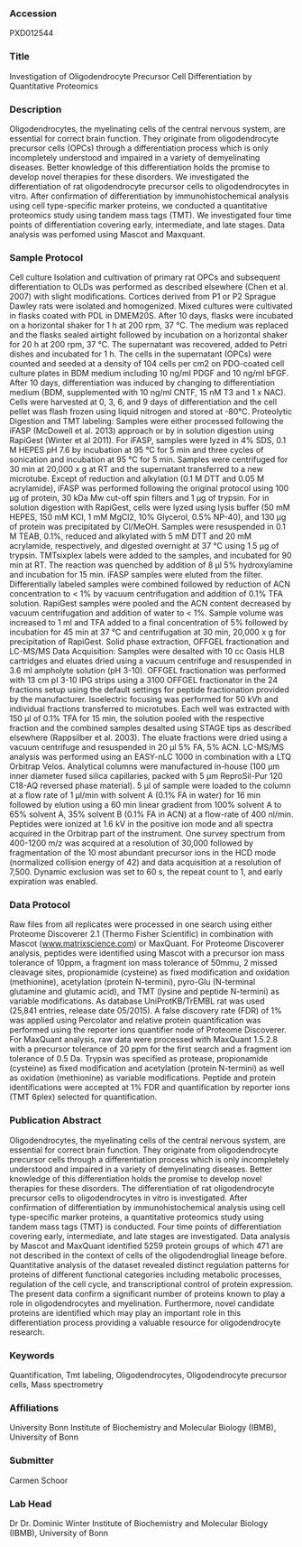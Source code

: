 ### Accession
PXD012544

### Title
Investigation of Oligodendrocyte Precursor Cell Differentiation by Quantitative Proteomics

### Description
Oligodendrocytes, the myelinating cells of the central nervous system, are essential for correct brain function. They originate from oligodendrocyte precursor cells (OPCs) through a differentiation process which is only incompletely understood and impaired in a variety of demyelinating diseases. Better knowledge of this differentiation holds the promise to develop novel therapies for these disorders. We investigated the differentiation of rat oligodendrocyte precursor cells to oligodendrocytes in vitro. After confirmation of differentiation by immunohistochemical analysis using cell type-specific marker proteins, we conducted a quantitative proteomics study using tandem mass tags (TMT). We investigated four time points of differentiation covering early, intermediate, and late stages. Data analysis was perfomed using Mascot and Maxquant.

### Sample Protocol
Cell culture Isolation and cultivation of primary rat OPCs and subsequent differentiation to OLDs was performed as described elsewhere (Chen et al. 2007) with slight modifications. Cortices derived from P1 or P2 Sprague Dawley rats were isolated and homogenized. Mixed cultures were cultivated in flasks coated with PDL in DMEM20S. After 10 days, flasks were incubated on a horizontal shaker for 1 h at 200 rpm, 37 °C. The medium was replaced and the flasks sealed airtight followed by incubation on a horizontal shaker for 20 h at 200 rpm, 37 °C. The supernatant was recovered, added to Petri dishes and incubated for 1 h. The cells in the supernatant (OPCs) were counted and seeded at a density of 104 cells per cm2 on PDO-coated cell culture plates in BDM medium including 10 ng/ml PDGF and 10 ng/ml bFGF. After 10 days, differentiation was induced by changing to differentiation medium (BDM, supplemented with 10 ng/ml CNTF, 15 nM T3 and 1 x NAC). Cells were harvested at 0, 3, 6, and 9 days of differentiation and the cell pellet was flash frozen using liquid nitrogen and stored at -80°C.  Proteolytic Digestion and TMT labeling: Samples were either processed following the iFASP (McDowell et al. 2013) approach or by in solution digestion using RapiGest (Winter et al 2011). For iFASP, samples were lyzed in 4% SDS, 0.1 M HEPES pH 7.6 by incubation at 95 °C for 5 min and three cycles of sonication and incubation at 95 °C for 5 min. Samples were centrifuged for 30 min at 20,000 x g at RT and the supernatant transferred to a new microtube. Except of reduction and alkylation (0.1 M DTT and 0.05 M acrylamide), iFASP was performed following the original protocol using 100 µg of protein, 30 kDa Mw cut-off spin filters and 1 µg of trypsin. For in solution digestion with RapiGest, cells were lyzed using lysis buffer (50 mM HEPES, 150 mM KCl, 1 mM MgCl2, 10% Glycerol, 0.5% NP-40), and 130 μg of protein was precipitated by Cl/MeOH. Samples were resuspended in 0.1 M TEAB, 0.1%, reduced and alkylated with 5 mM DTT and 20 mM acrylamide, respectively, and digested overnight at 37 °C using 1.5 µg of trypsin. TMTsixplex labels were added to the samples, and incubated for 90 min at RT. The reaction was quenched by addition of 8 μl 5% hydroxylamine and incubation for 15 min. iFASP samples were eluted from the filter. Differentially labeled samples were combined followed by reduction of ACN concentration to < 1% by vacuum centrifugation and addition of 0.1% TFA solution. RapiGest samples were pooled and the ACN content decreased by vacuum centrifugation and addition of water to < 1%. Sample volume was increased to 1 ml and TFA added to a final concentration of 5% followed by incubation for 45 min at 37 °C and centrifugation at 30 min, 20,000 x g for precipitation of RapiGest.  Solid phase extraction, OFFGEL fractionation and LC-MS/MS Data Acquisition: Samples were desalted with 10 cc Oasis HLB cartridges and eluates dried using a vacuum centrifuge and resuspended in 3.6 ml ampholyte solution (pH 3-10). OFFGEL fractionation was performed with 13 cm pI 3-10 IPG strips using a 3100 OFFGEL fractionator in the 24 fractions setup using the default settings for peptide fractionation provided by the manufacturer. Isoelectric focusing was performed for 50 kVh and individual fractions transferred to microtubes. Each well was extracted with 150 μl of 0.1% TFA for 15 min, the solution pooled with the respective fraction and the combined samples desalted using STAGE tips as described elsewhere (Rappsilber et al. 2003). The eluate fractions were dried using a vacuum centrifuge and resuspended in 20 µl 5% FA, 5% ACN. LC-MS/MS analysis was performed using an EASY-nLC 1000 in combination with a LTQ Orbitrap Velos. Analytical columns were manufactured in-house (100 µm inner diameter fused silica capillaries, packed with 5 µm ReproSil-Pur 120 C18-AQ reversed phase material). 5 µl of sample were loaded to the column at a flow rate of 1 µl/min with solvent A (0.1% FA in water) for 16 min followed by elution using a 60 min linear gradient from 100% solvent A to 65% solvent A, 35% solvent B (0.1% FA in ACN) at a flow-rate of 400 nl/min. Peptides were ionized at 1.6 kV in the positive ion mode and all spectra acquired in the Orbitrap part of the instrument. One survey spectrum from 400-1200 m/z was acquired at a resolution of 30,000 followed by fragmentation of the 10 most abundant precursor ions in the HCD mode (normalized collision energy of 42) and data acquisition at a resolution of 7,500. Dynamic exclusion was set to 60 s, the repeat count to 1, and early expiration was enabled.

### Data Protocol
Raw files from all replicates were processed in one search using either Proteome Discoverer 2.1 (Thermo Fisher Scientific) in combination with Mascot (www.matrixscience.com) or MaxQuant. For Proteome Discoverer analysis, peptides were identified using Mascot with a precursor ion mass tolerance of 10ppm, a fragment ion mass tolerance of 50mmu, 2 missed cleavage sites, propionamide (cysteine) as fixed modification and oxidation (methionine), acetylation (protein N-termini), pyro-Glu (N-terminal glutamine and glutamic acid), and TMT (lysine and peptide N-termini) as variable modifications. As database UniProtKB/TrEMBL rat was used (25,841 entries, release date 05/2015). A false discovery rate (FDR) of 1% was applied using Percolator and relative protein quantification was performed using the reporter ions quantifier node of Proteome Discoverer. For MaxQuant analysis, raw data were processed with MaxQuant 1.5.2.8 with a precursor tolerance of 20 ppm for the first search and a fragment ion tolerance of 0.5 Da. Trypsin was specified as protease, propionamide (cysteine) as fixed modification and acetylation (protein N-termini) as well as oxidation (methionine) as variable modifications. Peptide and protein identifications were accepted at 1% FDR and quantification by reporter ions (TMT 6plex) selected for quantification.

### Publication Abstract
Oligodendrocytes, the myelinating cells of the central nervous system, are essential for correct brain function. They originate from oligodendrocyte precursor cells through a differentiation process which is only incompletely understood and impaired in a variety of demyelinating diseases. Better knowledge of this differentiation holds the promise to develop novel therapies for these disorders. The differentiation of rat oligodendrocyte precursor cells to oligodendrocytes in vitro is investigated. After confirmation of differentiation by immunohistochemical analysis using cell type-specific marker proteins, a quantitative proteomics study using tandem mass tags (TMT) is conducted. Four time points of differentiation covering early, intermediate, and late stages are investigated. Data analysis by Mascot and MaxQuant identified 5259 protein groups of which 471 are not described in the context of cells of the oligodendroglial lineage before. Quantitative analysis of the dataset revealed distinct regulation patterns for proteins of different functional categories including metabolic processes, regulation of the cell cycle, and transcriptional control of protein expression. The present data confirm a significant number of proteins known to play a role in oligodendrocytes and myelination. Furthermore, novel candidate proteins are identified which may play an important role in this differentiation process providing a valuable resource for oligodendrocyte research.

### Keywords
Quantification, Tmt labeling, Oligodendrocytes, Oligodendrocyte precursor cells, Mass spectrometry

### Affiliations
University Bonn
Institute of Biochemistry and Molecular Biology (IBMB), University of Bonn

### Submitter
Carmen Schoor

### Lab Head
Dr Dr. Dominic Winter
Institute of Biochemistry and Molecular Biology (IBMB), University of Bonn


